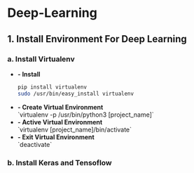 # Deep-Learning
<h2>1. Install Environment For Deep Learning </h1>

<h3>a. Install Virtualenv </h3>
<ul>
  <li><b>- Install </b></li>
  
  ```sh 
  pip install virtualenv
  sudo /usr/bin/easy_install virtualenv
  ```
  <li><b>- Create Virtual Environment </b></li>
`virtualenv -p /usr/bin/python3 [project_name]`
  <li><b>- Active Virtual Environment </b></li>
`virtualenv [project_name]/bin/activate`
  <li><b>- Exit Virtual Environment </b></li>
`deactivate`
</ul>
<h3>b. Install Keras and Tensoflow</h3>

